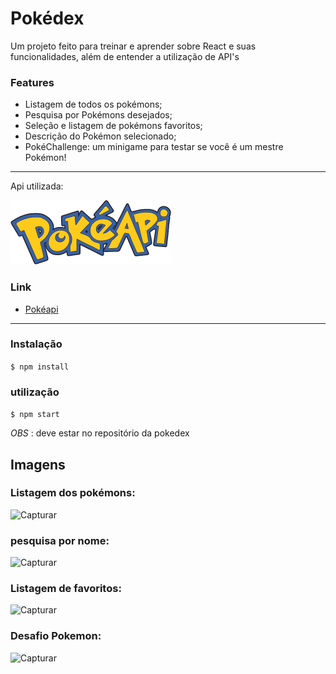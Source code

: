 # Pokédex
Um projeto feito para treinar e aprender sobre React e suas funcionalidades, além de entender a utilização de API's

### Features
- Listagem de todos os pokémons;
- Pesquisa por Pokémons desejados;
- Seleção e listagem de pokémons favoritos;
- Descrição do Pokémon selecionado;
- PokéChallenge: um minigame para testar se você é um mestre Pokémon!
---
Api utilizada:

![](https://raw.githubusercontent.com/PokeAPI/media/master/logo/pokeapi_256.png)

### Link

- [Pokéapi](https://pokeapi.co/)

----
### Instalação

`$ npm install`

### utilização

`$ npm start`

*OBS* : deve estar no repositório da pokedex

## Imagens

### Listagem dos pokémons:
![Capturar](https://user-images.githubusercontent.com/80485375/180092846-a86067b3-a26f-47d6-baa5-67627badebb4.PNG)
### pesquisa por nome:
![Capturar](https://user-images.githubusercontent.com/80485375/180093075-133f6f58-12d4-4be3-844b-01ec0e58eb8b.PNG)
### Listagem de favoritos: 
![Capturar](https://user-images.githubusercontent.com/80485375/180093262-ced76f6e-333b-4114-bf3b-55d6eb384946.PNG)
### Desafio Pokemon:
![Capturar](https://user-images.githubusercontent.com/80485375/180093566-ea0786b6-4cf0-40fc-9f7e-dfcb66624f1d.PNG)


